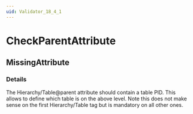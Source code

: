 ```yaml
---
uid: Validator_18_4_1
---
```


# CheckParentAttribute

## MissingAttribute

<!-- Description, Properties, ... sections are auto-generated. -->
<!-- REPLACE ME AUTO-GENERATION -->

### Details

The Hierarchy/Table@parent attribute should contain a table PID. This allows to define which table is on the above level.
Note this does not make sense on the first Hierarchy/Table tag but is mandatory on all other ones.

<!-- Uncomment to add example code -->
<!--### Example code-->
